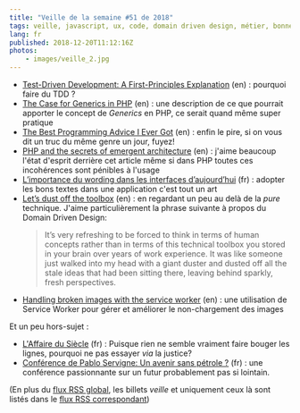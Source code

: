 ```yaml
---
title: "Veille de la semaine #51 de 2018"
tags: veille, javascript, ux, code, domain driven design, métier, bonnes pratiques, php, tdd
lang: fr
published: 2018-12-20T11:12:16Z
photos:
    - images/veille_2.jpg
---
```

* [Test-Driven Development: A First-Principles Explanation](https://www.petermorlion.com/test-driven-development-a-first-principles-explanation/) (en)&nbsp;: pourquoi faire du TDD ?
* [The Case for Generics in PHP](https://www.phparch.com/2018/11/the-case-for-generics-in-php/) (en)&nbsp;: une description de ce que pourrait apporter le concept de *Generics* en PHP, ce serait quand même super pratique
* [The Best Programming Advice I Ever Got](http://russolsen.com/articles/2012/08/09/the-best-programming-advice-i-ever-got.html) (en)&nbsp;: enfin le pire, si on vous dit un truc du même genre un jour, fuyez!
* [PHP and the secrets of emergent architecture](https://24daysindecember.net/2018/12/15/php-and-the-secrets-of-emergent-architecture/) (en)&nbsp;: j'aime beaucoup l'état d'esprit derrière cet article même si dans PHP toutes ces incohérences sont pénibles à l'usage
* [L’importance du wording dans les interfaces d’aujourd’hui](https://www.24joursdeweb.fr/2018/importance-du-wording-dans-les-interfaces-d-aujourdhui/) (fr)&nbsp;: adopter les bons textes dans une application c'est tout un art
* [Let’s dust off the toolbox](https://24daysindecember.net/2018/12/18/lets-dust-off-the-toolbox/) (en)&nbsp;: en regardant un peu au delà de la *pure* technique. J'aime particulièrement la phrase suivante à propos du Domain Driven Design:
  > It’s very refreshing to be forced to think in terms of human concepts rather than in terms of this technical toolbox you stored in your brain over years of work experience. It was like someone just walked into my head with a giant duster and dusted off all the stale ideas that had been sitting there, leaving behind sparkly, fresh perspectives.
* [Handling broken images with the service worker](https://bitsofco.de/handling-broken-images-with-service-worker/) (en)&nbsp;: une utilisation de Service Worker pour gérer et améliorer le non-chargement des images

Et un peu hors-sujet&nbsp;:

* [L'Affaire du Siècle](https://laffairedusiecle.net/parler-de-laffaire-autour-de-vous/) (fr)&nbsp;: Puisque rien ne semble vraiment faire bouger les lignes, pourquoi ne pas essayer *via* la justice?
* [Conférence de Pablo Servigne: Un avenir sans pétrole ?](https://www.youtube.com/watch?v=kSVA5Q79Urc&t=137s) (fr)&nbsp;: une conférence passionnante sur un futur probablement pas si lointain.

(En plus du [flux RSS global](/rss.xml), les billets *veille*
et uniquement ceux là sont listés dans le [flux RSS correspondant](/rss/veille.xml))
